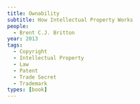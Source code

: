 ```yaml
---
title: Ownability
subtitle: How Intellectual Property Works
people:
  - Brent C.J. Britton
year: 2013
tags:
  - Copyright
  - Intellectual Property
  - Law
  - Patent
  - Trade Secret
  - Trademark
types: [book]
---
```

